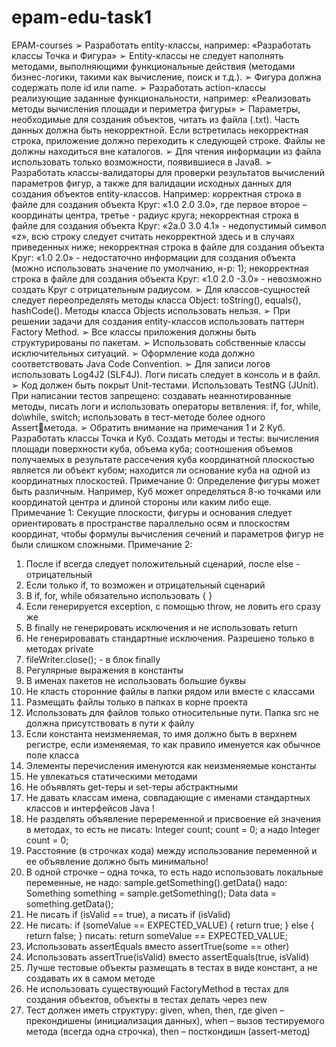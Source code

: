 # epam-edu-task1
EPAM-courses
➢ Разработать entity-классы, например: «Разработать классы Точка и Фигура»
➢ Entity-классы не следует наполнять методами, выполняющими функциональные 
действия (методами бизнес-логики, такими как вычисление, поиск и т.д.).
➢ Фигура должна содержать поле id или name.
➢ Разработать action-классы реализующие заданные функциональности, например: 
«Реализовать методы вычисления площади и периметра фигуры»
➢ Параметры, необходимые для создания объектов, читать из файла (.txt). Часть данных 
должна быть некорректной. Если встретилась некорректная строка, приложение 
должно переходить к следующей строке. Файлы не должны находиться вне каталогов.
➢ Для чтения информации из файла использовать только возможности, появившиеся в 
Java8.
➢ Разработать классы-валидаторы для проверки результатов вычислений параметров фигур, 
а также для валидации исходных данных для создания объектов entity-классов.
Например: корректная строка в файле для создания объекта Круг: «1.0 2.0 3.0», где 
первое второе – координаты центра, третье - радиус круга;
некорректная строка в файле для создания объекта Круг: «2a.0 3.0 4.1» - недопустимый 
символ «z», всю строку следует считать некорректной здесь и в случаях приведенных 
ниже;
некорректная строка в файле для создания объекта Круг: «1.0 2.0» - недостаточно 
информации для создания объекта (можно использовать значение по умолчанию, н-р: 1);
некорректная строка в файле для создания объекта Круг: «1.0 2.0 -3.0» - невозможно 
создать Круг с отрицательным радиусом.
➢ Для классов-сущностей следует переопределять методы класса Object: toString(), 
equals(), hashCode(). Методы класса Objects использовать нельзя.
➢ При решении задачи для создания entity-классов использовать паттерн Factory Method.
➢ Все классы приложения должны быть структурированы по пакетам.
➢ Использовать собственные классы исключительных ситуаций.
➢ Оформление кода должно соответствовать Java Code Convention.
➢ Для записи логов использовать Log4J2 (SLF4J). Логи писать следует в консоль и в файл.
➢ Код должен быть покрыт Unit-тестами. Использовать TestNG (JUnit). При написании тестов
запрещено: создавать неаннотированные методы, писать логи и использовать операторы 
ветвления: if, for, while, do\while, switch; использовать в тест-методе более одного Assertметода.
➢ Обратить внимание на примечания 1 и 2
Куб. Разработать классы Точка и Куб. Создать методы и тесты: вычисления площади 
поверхности куба, объема куба; соотношения объемов получаемых в результате 
рассечения куба координатной плоскостью является ли объект кубом; находится ли 
основание куба на одной из координатных плоскостей.
Примечание 0:
Определение фигуры может быть различным. Например, Куб может определяться 8-ю 
точками или координатой центра и длиной стороны или каким либо еще.
Примечание 1:
Cекущие плоскости, фигуры и основания следует ориентировать в пространстве 
параллельно осям и плоскостям координат, чтобы формулы вычисления сечений и 
параметров фигур не были слишком сложными.
Примечание 2:
1. После if всегда следует положительный сценарий, после else - отрицательный
2. Если только if, то возможен и отрицательный сценарий
3. В if, for, while обязательно использовать { }
4. Если генерируется exception, с помощью throw, не ловить его сразу же
5. В finally не генерировать исключения и не использовать return
6. Не генерировавать стандартные исключения. Разрешено только в методах private
7. fileWriter.close(); - в блок finally
8. Регулярные выражения в константы
9. В именах пакетов не использовать большие буквы
10. Не класть сторонние файлы в папки рядом или вместе с классами
11. Размещать файлы только в папках в корне проекта
12. Использовать для файлов только относительные пути. Папка src не должна 
присутствовать в пути к файлу
13. Если константа неизменяемая, то имя должно быть в верхнем регистре, если 
изменяемая, то как правило именуется как обычное поле класса
14. Элементы перечисления именуются как неизменяемые константы
15. Не увлекаться статическими методами
16. Не объявлять get-теры и set-теры абстрактными
17. Не давать классам имена, совпадающие с именами стандартных классов и 
интерфейсов Java !
18. Не разделять объявление переременной и присвоение ей значения в методах, то есть 
не писать:
Integer count; 
count = 0;
а надо Integer count = 0;
19. Расстояние (в строчках кода) между использование переменной и ее объявление 
должно быть минимально!
20. В одной строчке – одна точка, то есть надо использовать локальные переменные, не 
надо:
sample.getSomething().getData()
надо:
Something something = sample.getSomething();
Data data = something.getData();
21. Не писать if (isValid == true), а писать if (isValid)
22. Не писать:
 if (someValue == EXPECTED_VALUE) {
 return true;
 } else {
 return false;
 }
писать:
 return someValue == EXPECTED_VALUE;
23. Использовать assertEquals вместо assertTrue(some == other)
24. Использовать assertTrue(isValid) вместо assertEquals(true, isValid)
25. Лучше тестовые объекты размещать в тестах в виде констант, а не создавать их в 
самом методе
26. Не использовать существующий FactoryMethod в тестах для создания объектов, 
объекты в тестах делать через new
27. Тест должен иметь структуру: given, when, then, где given – прекондишены 
(инициализация данных), when – вызов тестируемого метода (всегда одна строчка), 
then – посткондишн (assert-метод)
